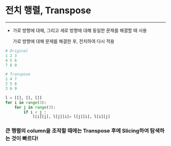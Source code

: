 # 전치 행렬, Transpose

---

- 가로 방향에 대해, 그리고 세로 방향에 대해 동일한 문제를 해결할 때 사용

  가로 방향에 대해 문제를 해결한 후, 전치하여 다시 적용

```python
# Original
1 2 3
4 5 6
7 8 9
```

```python
# Transpose
1 4 7
2 5 8
3 6 9
```

```python
l = [[], [], []]
for i in range(3):
    for j in range(3):
        if i < j :
            l[i][j], l[j][i]= l[j][i], l[i][j]
```

### 큰 행렬의 column을 조작할 때에는 Transpose 후에 Slicing하여 탐색하는 것이 빠르다!

